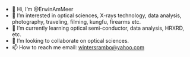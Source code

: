 - 👋 Hi, I’m @ErwinAmMeer
- 👀 I’m interested in optical sciences, X-rays technology, data analysis, photography, traveling, filming, kungfu, firearms etc.
- 🌱 I’m currently learning optical semi-conductor, data analysis, HRXRD, etc.
- 💞️ I’m looking to collaborate on optical sciences.
- 📫 How to reach me email: wintersrambo@yahoo.com

<!---
ErwinAmMeer/ErwinAmMeer is a ✨ special ✨ repository because its `README.md` (this file) appears on your GitHub profile.
You can click the Preview link to take a look at your changes.
--->
